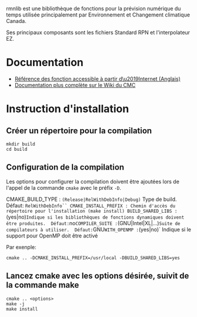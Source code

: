 rmnlib est une bibliothèque de fonctions pour la prévision numérique du temps
utilisée principalement par Environnement et Changement climatique Canada.

Ses principaux composants sont les fichiers Standard RPN et
l'interpolateur EZ.

# Documentation
  * [Référence des fonction accessible à partir d\u2019Internet (Anglais)](https://science:science@collaboration.cmc.ec.gc.ca/science/si/eng/si/libraries/rmnlib/)
  * [Documentation plus complète sur le Wiki du CMC](https://wiki.cmc.ec.gc.ca/wiki/Librmn)

# Instruction d'installation

## Créer un répertoire pour la compilation
```
mkdir build
cd build
```

## Configuration de la compilation

Les options pour configurer la compilation doivent être ajoutées lors de
l'appel de la commande `cmake` avec le préfix `-D`.

CMAKE_BUILD_TYPE
: `(Release|RelWithDebInfo|Debug)` Type de build.  Défaut: `RelWithDebInfo``
CMAKE_INSTALL_PREFIX
: Chemin d'accès du répertoire pour l'installation (make install)
BUILD_SHARED_LIBS
: `(yes|no)` Indique si les bibliothèques de fonctions dynamiques doivent être produites.  Défaut: `no`
COMPILER_SUITE
: `(GNU|Intel|XL|...)` Suite de compilateurs à utiliser.  Défaut: `GNU`
WITH_OPENMP
: `(yes|no)` Indique si le support pour OpenMP doit être activé

Par exenple:
```
cmake .. -DCMAKE_INSTALL_PREFIX=/usr/local -DBUILD_SHARED_LIBS=yes
```

## Lancez cmake avec les options désirée, suivit de la commande make
```
cmake .. <options>
make -j
make install
```

